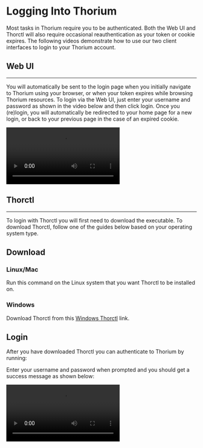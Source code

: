 # Logging Into Thorium

Most tasks in Thorium require you to be authenticated. Both the Web UI and Thorctl will also require occasional
reauthentication as your token or cookie expires. The following videos demonstrate how to use our two client
interfaces to login to your Thorium account.

## Web UI
---

You will automatically be sent to the login page when you initially navigate to Thorium using your browser, or when
your token expires while browsing Thorium resources. To login via the Web UI, just enter your username and password as
shown in the video below and then click login. Once you (re)login, you will automatically be redirected to your home
page for a new login, or back to your previous page in the case of an expired cookie. 

<video autoplay loop controls>
  <source src="../static_resources/login.mp4", type="video/mp4">
</video>

## Thorctl
---

To login with Thorctl you will first need to download the executable. To download Thorctl, follow one of the guides
below based on your operating system type.

## Download

### Linux/Mac
Run this command on the Linux system that you want Thorctl to be installed on.
<script>
  let base = window.location.origin;
  document.write("<pre>");
  document.write("<code class=\"language-bash  hljs\">");
  document.write("curl " + base + "/api/binaries/install-thorctl.sh | bash -s -- " + base);
  document.write("</code>");
  document.write("</pre>");
</script>

### Windows
Download Thorctl from this [Windows Thorctl](../../../binaries/windows/x86-64/thorctl.exe) link.

## Login

After you have downloaded Thorctl you can authenticate to Thorium by running:

<script>
  document.write("<pre>");
  document.write("<code class=\"language-bash  hljs\">");
  document.write("thorctl login " + base + "/api");
  document.write("</code>");
  document.write("</pre>");
</script>

Enter your username and password when prompted and you should get a success message
as shown below:

<video autoplay loop controls>
  <source src="../static_resources/thorctl-login.mp4", type="video/mp4">
</video>
